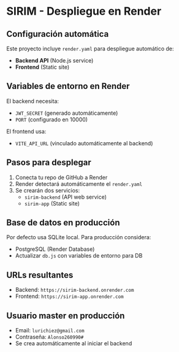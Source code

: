 # SIRIM - Despliegue en Render

## Configuración automática
Este proyecto incluye `render.yaml` para despliegue automático de:
- **Backend API** (Node.js service)
- **Frontend** (Static site)

## Variables de entorno en Render
El backend necesita:
- `JWT_SECRET` (generado automáticamente)
- `PORT` (configurado en 10000)

El frontend usa:
- `VITE_API_URL` (vinculado automáticamente al backend)

## Pasos para desplegar
1. Conecta tu repo de GitHub a Render
2. Render detectará automáticamente el `render.yaml`
3. Se crearán dos servicios:
   - `sirim-backend` (API web service)
   - `sirim-app` (Static site)

## Base de datos en producción
Por defecto usa SQLite local. Para producción considera:
- PostgreSQL (Render Database)
- Actualizar `db.js` con variables de entorno para DB

## URLs resultantes
- Backend: `https://sirim-backend.onrender.com`
- Frontend: `https://sirim-app.onrender.com`

## Usuario master en producción
- Email: `lurichiez@gmail.com`
- Contraseña: `Alonso260990#`
- Se crea automáticamente al iniciar el backend
